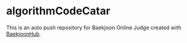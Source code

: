 # algorithmCodeCatar
This is an auto push repository for Baekjoon Online Judge created with [BaekjoonHub](https://github.com/BaekjoonHub/BaekjoonHub).
